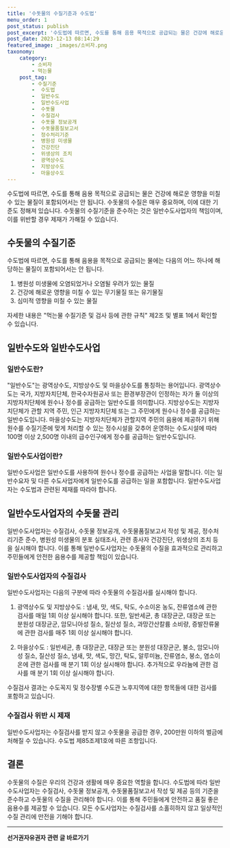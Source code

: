 ```yaml
---
title: '수돗물의 수질기준과 수도법'
menu_order: 1
post_status: publish
post_excerpt: '수도법에 따르면, 수도를 통해 음용 목적으로 공급되는 물은 건강에 해로운 영향을 미칠 수 있는 물질이 포함되어서는 안 됩니다. 수돗물의 수질은 매우 중요하며, 이에 대한 기준도 정해져 있습니다. 수돗물의 수질기준을 준수하는 것은 일반수도사업자의 책임이며, 이를 위반할 경우 제재가 가해질 수 있습니다.'
post_date: 2023-12-13 08:14:29
featured_image: _images/소비자.png
taxonomy:
    category:
        - 소비자
        - 먹는물
    post_tag:
        - 수질기준
        -  수도법
        -  일반수도
        -  일반수도사업
        -  수돗물
        -  수질검사
        -  수돗물 정보공개
        -  수돗물품질보고서
        -  정수처리기준
        -  병원성 미생물
        -  건강진단
        -  위생상의 조치
        -  광역상수도
        -  지방상수도
        -  마을상수도
---
```



수도법에 따르면, 수도를 통해 음용 목적으로 공급되는 물은 건강에 해로운 영향을 미칠 수 있는 물질이 포함되어서는 안 됩니다. 수돗물의 수질은 매우 중요하며, 이에 대한 기준도 정해져 있습니다. 수돗물의 수질기준을 준수하는 것은 일반수도사업자의 책임이며, 이를 위반할 경우 제재가 가해질 수 있습니다.

## 수돗물의 수질기준

수도법에 따르면, 수도를 통해 음용을 목적으로 공급되는 물에는 다음의 어느 하나에 해당하는 물질이 포함되어서는 안 됩니다.

1. 병원성 미생물에 오염되었거나 오염될 우려가 있는 물질
2. 건강에 해로운 영향을 미칠 수 있는 무기물질 또는 유기물질
3. 심미적 영향을 미칠 수 있는 물질

자세한 내용은 "먹는물 수질기준 및 검사 등에 관한 규칙" 제2조 및 별표 1에서 확인할 수 있습니다.

## 일반수도와 일반수도사업

### 일반수도란?

"일반수도"는 광역상수도, 지방상수도 및 마을상수도를 통칭하는 용어입니다. 광역상수도는 국가, 지방자치단체, 한국수자원공사 또는 환경부장관이 인정하는 자가 둘 이상의 지방자치단체에 원수나 정수를 공급하는 일반수도를 의미합니다. 지방상수도는 지방자치단체가 관할 지역 주민, 인근 지방자치단체 또는 그 주민에게 원수나 정수를 공급하는 일반수도입니다. 마을상수도는 지방자치단체가 관할지역 주민의 음용에 제공하기 위해 원수를 수질기준에 맞게 처리할 수 있는 정수시설을 갖추어 운영하는 수도시설에 따라 100명 이상 2,500명 이내의 급수인구에게 정수를 공급하는 일반수도입니다.

### 일반수도사업이란?

일반수도사업은 일반수도를 사용하여 원수나 정수를 공급하는 사업을 말합니다. 이는 일반수요자 및 다른 수도사업자에게 일반수도를 공급하는 일을 포함합니다. 일반수도사업자는 수도법과 관련된 제재를 따라야 합니다.

## 일반수도사업자의 수돗물 관리

일반수도사업자는 수질검사, 수돗물 정보공개, 수돗물품질보고서 작성 및 제공, 정수처리기준 준수, 병원성 미생물의 분포 실태조사, 관련 종사자 건강진단, 위생상의 조치 등을 실시해야 합니다. 이를 통해 일반수도사업자는 수돗물의 수질을 효과적으로 관리하고 주민들에게 안전한 음용수를 제공할 책임이 있습니다.

### 일반수도사업자의 수질검사

일반수도사업자는 다음의 구분에 따라 수돗물의 수질검사를 실시해야 합니다.

1. 광역상수도 및 지방상수도 : 냄새, 맛, 색도, 탁도, 수소이온 농도, 잔류염소에 관한 검사를 매일 1회 이상 실시해야 합니다. 또한, 일반세균, 총 대장균군, 대장균 또는 분원성 대장균군, 암모니아성 질소, 질산성 질소, 과망간산칼륨 소비량, 증발잔류물에 관한 검사를 매주 1회 이상 실시해야 합니다.

2. 마을상수도 : 일반세균, 총 대장균군, 대장균 또는 분원성 대장균군, 불소, 암모니아성 질소, 질산성 질소, 냄새, 맛, 색도, 망간, 탁도, 알루미늄, 잔류염소, 붕소, 염소이온에 관한 검사를 매 분기 1회 이상 실시해야 합니다. 추가적으로 우라늄에 관한 검사를 매 분기 1회 이상 실시해야 합니다.

수질검사 결과는 수도꼭지 및 정수장별 수도관 노후지역에 대한 항목들에 대한 검사를 포함하고 있습니다.

### 수질검사 위반 시 제재

일반수도사업자는 수질검사를 받지 않고 수돗물을 공급한 경우, 200만원 이하의 벌금에 처해질 수 있습니다. 수도법 제85조제1호에 따른 조항입니다.

## 결론

수돗물의 수질은 우리의 건강과 생활에 매우 중요한 역할을 합니다. 수도법에 따라 일반수도사업자는 수질검사, 수돗물 정보공개, 수돗물품질보고서 작성 및 제공 등의 기준을 준수하고 수돗물의 수질을 관리해야 합니다. 이를 통해 주민들에게 안전하고 품질 좋은 음용수를 제공할 수 있습니다. 모든 수도사업자는 수질검사를 소홀히하지 않고 일상적인 수질 관리에 만전을 기해야 합니다.
<!-- wp:separator -->
<hr class="wp-block-separator has-alpha-channel-opacity"/>
<!-- /wp:separator -->

<!-- wp:group {"backgroundColor":"base","layout":{"type":"constrained"}} -->
<div class="wp-block-group has-base-background-color has-background"><!-- wp:paragraph {"align":"center","fontSize":"medium"} -->
<p class="has-text-align-center has-large-font-size"><strong>선거권자유권자 관련 글 바로가기</strong></p>
<!-- /wp:paragraph -->


<!-- wp:latest-posts
{"categories":[{"id":7202,"count":19,"description":"","link":"https://uknowlaw.com/category/%ec%84%a0%ea%b1%b0%ea%b6%8c%ec%9e%90%ec%9c%a0%ea%b6%8c%ec%9e%90/","name":"선거권자유권자","slug":"선거권자유권자","taxonomy":"category","parent":0,"meta":[],"_links":{"self":[{"href":"https://uknowlaw.com/wp-json/wp/v2/categories/7202"}],"collection":[{"href":"https://uknowlaw.com/wp-json/wp/v2/categories"}],"about":[{"href":"https://uknowlaw.com/wp-json/wp/v2/taxonomies/category"}],"wp:post_type":[{"href":"https://uknowlaw.com/wp-json/wp/v2/posts?categories=7202"}],"curies":[{"name":"wp","href":"https://api.w.org/{rel}","templated":true}]}}],"postsToShow":100,"excerptLength":28,"postLayout":"grid","columns":2,"featuredImageAlign":"left","featuredImageSizeSlug":"large","fontSize":"small"} /--></div>
<!-- /wp:group -->